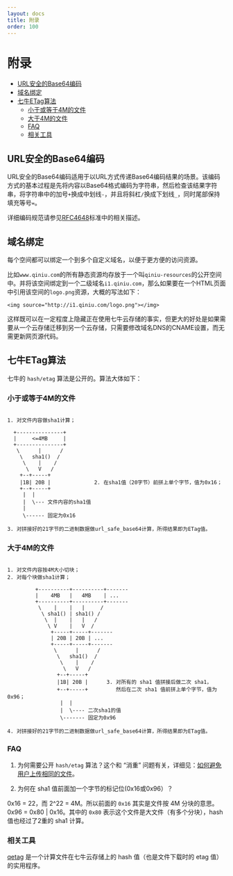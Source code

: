 ```yaml
---
layout: docs
title: 附录
order: 100
---
```


<a id="appendix"></a>
# 附录

- [URL安全的Base64编码](#urlsafe-base64)
- [域名绑定](#domain-binding)
- [七牛ETag算法](#qiniu-etag)
    - [小于或等于4M的文件](#less)
	- [大于4M的文件](#more)
	- [FAQ](#faq)
	- [相关工具](#relatedtool)

<a id="urlsafe-base64"></a>
## URL安全的Base64编码

URL安全的Base64编码适用于以URL方式传递Base64编码结果的场景。该编码方式的基本过程是先将内容以Base64格式编码为字符串，然后检查该结果字符串，将字符串中的加号`+`换成中划线`-`，并且将斜杠`/`换成下划线`_`，同时尾部保持填充等号`=`。

详细编码规范请参见[RFC4648](http://www.ietf.org/rfc/rfc4648.txt)标准中的相关描述。

<a id="domain-binding"></a>
## 域名绑定

每个空间都可以绑定一个到多个自定义域名，以便于更方便的访问资源。

比如`www.qiniu.com`的所有静态资源均存放于一个叫`qiniu-resources`的公开空间中。并将该空间绑定到一个二级域名`i1.qiniu.com`，那么如果要在一个HTML页面中引用该空间的`logo.png`资源，大概的写法如下：

```
<img source="http://i1.qiniu.com/logo.png"></img>
```

这样既可以在一定程度上隐藏正在使用七牛云存储的事实，但更大的好处是如果需要从一个云存储迁移到另一个云存储，只需要修改域名DNS的CNAME设置，而无需更新网页源代码。

<a id="qiniu-etag"></a>
## 七牛ETag算法

七牛的 `hash/etag` 算法是公开的。算法大体如下：

<a id="less"></a>
### 小于或等于4M的文件

```

1. 对文件内容做sha1计算；

  +---------------+
  |     <=4MB     |
  +---------------+
   \      |      /
    \   sha1()  /
     \    |    /
      \   V   /
    +--+-----+
    |1B| 20B |              2. 在sha1值（20字节）前拼上单个字节，值为0x16；
    +--+-----+
     |  |
     |  \--- 文件内容的sha1值 
     |
     \------ 固定为0x16

3. 对拼接好的21字节的二进制数据做url_safe_base64计算，所得结果即为ETag值。

```

<a id="more"></a>
### 大于4M的文件

```

1. 对文件内容按4M大小切块；
2. 对每个块做sha1计算；

         +----------+----------+-------
         |    4MB   |   4MB    | ...
         +----------+----------+-------
          \    |    |   |     /
           \ sha1() | sha1() /
            \  |    |   |   /
             \ V    |   V  /
              +-----+-----+-------
              | 20B | 20B | ...
              +-----+-----+-------
               \      |      /
                \   sha1()  /
                 \    |    /
                  \   V   /
                +--+-----+
                |1B| 20B |      3. 对所有的 sha1 值拼接后做二次 sha1，
                +--+-----+         然后在二次 sha1 值前拼上单个字节，值为0x96；
                 |  |
                 |  \---- 二次sha1的值
                 \------- 固定为0x96

4. 对拼接好的21字节的二进制数据做url_safe_base64计算，所得结果即为ETag值。
```

<a id="faq"></a>
### FAQ

1. 为何需要公开 `hash/etag` 算法？这个和 “消重” 问题有关，详细见：[如何避免用户上传相同的文件](http://kb.qiniu.com/53tubk96)。  

2. 为何在 sha1 值前面加一个字节的标记位(0x16或0x96）？  

0x16 = 22，而 2^22 = 4M。所以前面的 `0x16` 其实是文件按 4M 分块的意思。  
0x96 = 0x80 | 0x16。其中的 `0x80` 表示这个文件是大文件（有多个分块），hash 值也经过了2重的 sha1 计算。  

<a id="relatedtool"></a>
### 相关工具

[qetag](https://github.com/qiniu/qetag) 是一个计算文件在七牛云存储上的 hash 值（也是文件下载时的 etag 值）的实用程序。
